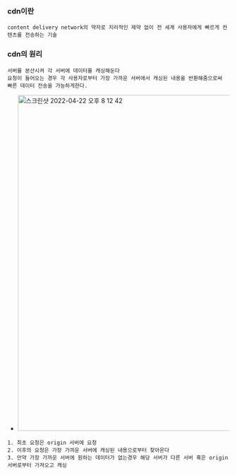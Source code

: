 ### cdn이란
```
content delivery network의 약자로 지리적인 제약 없이 전 세계 사용자에게 빠르게 컨텐츠를 전송하는 기술
```

### cdn의 원리
```
서버를 분산시켜 각 서버에 데이터를 캐싱해둔다
요청이 들어오는 경우 각 사용자로부터 가장 가까운 서버에서 캐싱된 내용을 반환해줌으로써 빠른 데이터 전송을 가능하게한다.
```
- <img width="760" alt="스크린샷 2022-04-22 오후 8 12 42" src="https://user-images.githubusercontent.com/62214428/164703798-8bbe0bd3-e4b4-40c6-8428-8af0ee6891cd.png">

```
1. 최초 요청은 origin 서버에 요청
2. 이후의 요청은 가장 가까운 서버에 캐싱된 내용으로부터 찾아온다
3. 만약 가장 가까운 서버에 원하는 데이터가 없는경우 해당 서버가 다른 서버 혹은 origin서버로부터 가져오고 캐싱
```
